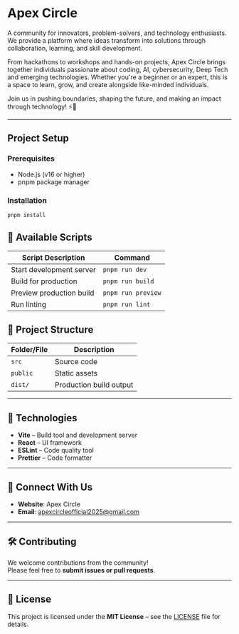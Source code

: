 # Apex Circle

A community for innovators, problem-solvers, and technology enthusiasts. We provide a platform where ideas transform into solutions through collaboration, learning, and skill development.

From hackathons to workshops and hands-on projects, Apex Circle brings together individuals passionate about coding, AI, cybersecurity, Deep Tech and emerging technologies. Whether you're a beginner or an expert, this is a space to learn, grow, and create alongside like-minded individuals.

Join us in pushing boundaries, shaping the future, and making an impact through technology! ⚡🚀

---

## Project Setup

### Prerequisites

- Node.js (v16 or higher)
- pnpm package manager

### Installation

```bash
pnpm install
```

## 📜 Available Scripts

| Script Description       | Command            |
| ------------------------ | ------------------ |
| Start development server | `pnpm run dev`     |
| Build for production     | `pnpm run build`   |
| Preview production build | `pnpm run preview` |
| Run linting              | `pnpm run lint`    |

## 📁 Project Structure

| Folder/File | Description             |
| ----------- | ----------------------- |
| `src`       | Source code             |
| `public`    | Static assets           |
| `dist/`     | Production build output |

---

## 🧰 Technologies

- **Vite** – Build tool and development server
- **React** – UI framework
- **ESLint** – Code quality tool
- **Prettier** – Code formatter

---

## 🤝 Connect With Us

- **Website**: Apex Circle
- **Email**: [apexcircleofficial2025@gmail.com](mailto:apexcircleofficial2025@gmail.com)

---

## 🛠️ Contributing

We welcome contributions from the community!  
Please feel free to **submit issues or pull requests**.

---

## 📄 License

This project is licensed under the **MIT License** – see the [LICENSE](./LICENSE) file for details.
